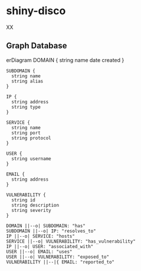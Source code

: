# shiny-disco
XX

## Graph Database 
erDiagram
    DOMAIN {
      string name
      date created
    }

    SUBDOMAIN {
      string name
      string alias
    }

    IP {
      string address
      string type
    }

    SERVICE {
      string name
      string port
      string protocol
    }

    USER {
      string username
    }

    EMAIL {
      string address
    }

    VULNERABILITY {
      string id
      string description
      string severity
    }

    DOMAIN ||--o| SUBDOMAIN: "has"
    SUBDOMAIN ||--o| IP: "resolves_to"
    IP ||--o| SERVICE: "hosts"
    SERVICE ||--o| VULNERABILITY: "has_vulnerability"
    IP ||--o| USER: "associated_with"
    USER ||--o| EMAIL: "uses"
    USER ||--o| VULNERABILITY: "exposed_to"
    VULNERABILITY ||--|{ EMAIL: "reported_to"
